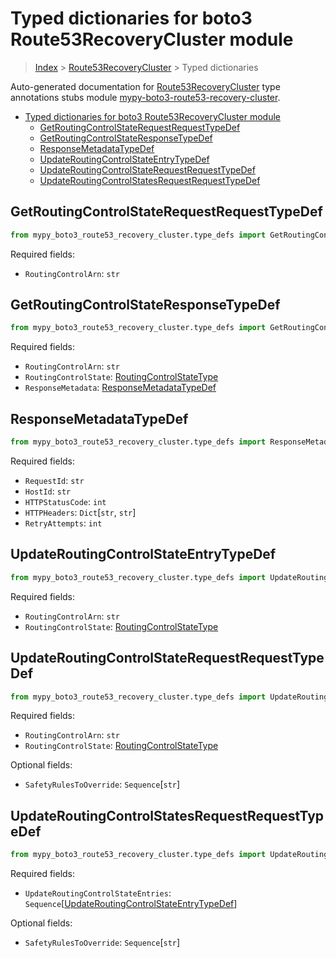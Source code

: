 <a id="typed-dictionaries-for-boto3-route53recoverycluster-module"></a>

# Typed dictionaries for boto3 Route53RecoveryCluster module

> [Index](../README.md) > [Route53RecoveryCluster](./README.md) > Typed
> dictionaries

Auto-generated documentation for
[Route53RecoveryCluster](https://boto3.amazonaws.com/v1/documentation/api/latest/reference/services/route53-recovery-cluster.html#Route53RecoveryCluster)
type annotations stubs module
[mypy-boto3-route53-recovery-cluster](https://pypi.org/project/mypy-boto3-route53-recovery-cluster/).

- [Typed dictionaries for boto3 Route53RecoveryCluster module](#typed-dictionaries-for-boto3-route53recoverycluster-module)
  - [GetRoutingControlStateRequestRequestTypeDef](#getroutingcontrolstaterequestrequesttypedef)
  - [GetRoutingControlStateResponseTypeDef](#getroutingcontrolstateresponsetypedef)
  - [ResponseMetadataTypeDef](#responsemetadatatypedef)
  - [UpdateRoutingControlStateEntryTypeDef](#updateroutingcontrolstateentrytypedef)
  - [UpdateRoutingControlStateRequestRequestTypeDef](#updateroutingcontrolstaterequestrequesttypedef)
  - [UpdateRoutingControlStatesRequestRequestTypeDef](#updateroutingcontrolstatesrequestrequesttypedef)

<a id="getroutingcontrolstaterequestrequesttypedef"></a>

## GetRoutingControlStateRequestRequestTypeDef

```python
from mypy_boto3_route53_recovery_cluster.type_defs import GetRoutingControlStateRequestRequestTypeDef
```

Required fields:

- `RoutingControlArn`: `str`

<a id="getroutingcontrolstateresponsetypedef"></a>

## GetRoutingControlStateResponseTypeDef

```python
from mypy_boto3_route53_recovery_cluster.type_defs import GetRoutingControlStateResponseTypeDef
```

Required fields:

- `RoutingControlArn`: `str`
- `RoutingControlState`:
  [RoutingControlStateType](./literals.md#routingcontrolstatetype)
- `ResponseMetadata`:
  [ResponseMetadataTypeDef](./type_defs.md#responsemetadatatypedef)

<a id="responsemetadatatypedef"></a>

## ResponseMetadataTypeDef

```python
from mypy_boto3_route53_recovery_cluster.type_defs import ResponseMetadataTypeDef
```

Required fields:

- `RequestId`: `str`
- `HostId`: `str`
- `HTTPStatusCode`: `int`
- `HTTPHeaders`: `Dict`\[`str`, `str`\]
- `RetryAttempts`: `int`

<a id="updateroutingcontrolstateentrytypedef"></a>

## UpdateRoutingControlStateEntryTypeDef

```python
from mypy_boto3_route53_recovery_cluster.type_defs import UpdateRoutingControlStateEntryTypeDef
```

Required fields:

- `RoutingControlArn`: `str`
- `RoutingControlState`:
  [RoutingControlStateType](./literals.md#routingcontrolstatetype)

<a id="updateroutingcontrolstaterequestrequesttypedef"></a>

## UpdateRoutingControlStateRequestRequestTypeDef

```python
from mypy_boto3_route53_recovery_cluster.type_defs import UpdateRoutingControlStateRequestRequestTypeDef
```

Required fields:

- `RoutingControlArn`: `str`
- `RoutingControlState`:
  [RoutingControlStateType](./literals.md#routingcontrolstatetype)

Optional fields:

- `SafetyRulesToOverride`: `Sequence`\[`str`\]

<a id="updateroutingcontrolstatesrequestrequesttypedef"></a>

## UpdateRoutingControlStatesRequestRequestTypeDef

```python
from mypy_boto3_route53_recovery_cluster.type_defs import UpdateRoutingControlStatesRequestRequestTypeDef
```

Required fields:

- `UpdateRoutingControlStateEntries`:
  `Sequence`\[[UpdateRoutingControlStateEntryTypeDef](./type_defs.md#updateroutingcontrolstateentrytypedef)\]

Optional fields:

- `SafetyRulesToOverride`: `Sequence`\[`str`\]
